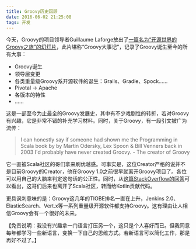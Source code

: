 ```yaml
---
title: Groovy历史回顾
date: 2016-06-02 21:25:08
tags: 开发
---
```


今天，Groovy的项目领导者Guillaume Laforge放出了[一篇名为“开源世界的Groovy之旅”的幻灯片](https://speakerdeck.com/glaforge/a-groovy-journey-in-open-source-land)，此片堪称“Groovy大事记”，记录了Groovy诞生至今的所有大事：

- Groovy诞生
- 领导层变更
- 各类重量级Groovy系开源软件的诞生：Grails、Gradle、Spock……
- Pivotal -> Apache
- 各版本的特性
- ……

这是一部至今为止最全的Groovy发展史，其中有不少戏剧性的转折，若对Groovy有兴趣，它是非常不错的补充学习材料。同时，关于Groovy，有一段引文被广为流传：

> I can honestly say if someone had shown me the Programming in Scala book by by Martin Odersky, Lex Spoon & Bill Venners back in 2003 I'd probably have never created Groovy. - The creator of Groovy

它一直被Scala社区的哥们拿来刷优越感。可事实是，这位Creator严格的说并不是目前Groovy的Creator，他在Groovy 1.0之前很早就离开Groovy项目了。各位可以用自己的大脑来判定这句话的公正性。同时，从[这篇StackOverflow的回答](http://stackoverflow.com/questions/1314732/scala-vs-groovy-vs-clojure)可以看出，这哥们后来也离开了Scala社区，转而给Kotlin贡献代码。

更具讽刺意味的是：Groovy这几年的TIOBE排名一直在上升，Jenkins 2.0、ElasticSearch、Vert.x等一系列重量级开源软件都支持Groovy。这有理由让人相信Groovy会有一个很好的未来。

【免责说明：我没有兴趣拿一门语言打压另一个，这只是个人喜好而已。但我同意每年都学习一些新语言，变换一下自己的思维方式。若新语言可以简化工作，那是再好不过了。】
